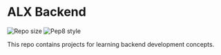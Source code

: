 # ALX Backend

![Repo size](https://img.shields.io/github/repo-size/B3zaleel/alx-backend)
![Pep8 style](https://img.shields.io/badge/PEP8-style%20guide-purple?style=round-square)

This repo contains projects for learning backend development concepts.
